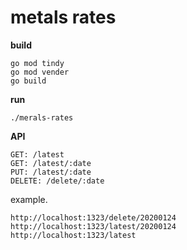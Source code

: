 # metals rates
**build**

    go mod tindy
    go mod vender
    go build

**run**

    ./merals-rates

**API**

    GET: /latest
    GET: /latest/:date
    PUT: /latest/:date
    DELETE: /delete/:date

example.

    http://localhost:1323/delete/20200124
    http://localhost:1323/latest/20200124
    http://localhost:1323/latest
